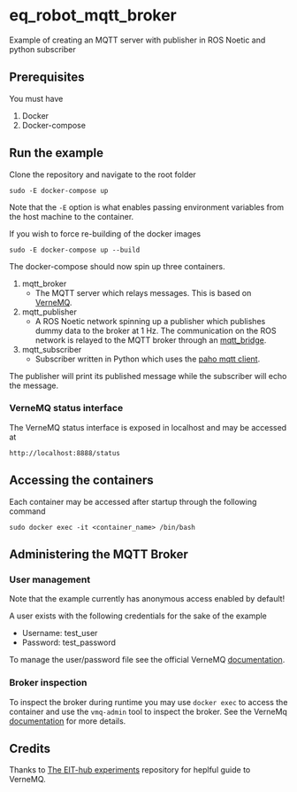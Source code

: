 # eq_robot_mqtt_broker
Example of creating an MQTT server with publisher in ROS Noetic and python subscriber

## Prerequisites
You must have 
1. Docker
1. Docker-compose

## Run the example
Clone the repository and navigate to the root folder
```shell
sudo -E docker-compose up
```
Note that the `-E` option is what enables passing environment variables from the host machine to the container.
   
If you wish to force re-building of the docker images
```shell
sudo -E docker-compose up --build
```
The docker-compose should now spin up three containers.
1. mqtt_broker
    - The MQTT server which relays messages. This is based on [VerneMQ](https://github.com/vernemq/vernemq).
1. mqtt_publisher
    - A ROS Noetic network spinning up a publisher which publishes dummy data to the broker at 1 Hz. The communication 
    on the ROS network is relayed to the MQTT broker through an [mqtt_bridge](https://github.com/groove-x/mqtt_bridge).
1. mqtt_subscriber
    - Subscriber written in Python which uses the [paho mqtt client](https://github.com/eclipse/paho.mqtt.python).
    
The publisher will print its published message while the subscriber will echo the message. 

### VerneMQ status interface
The VerneMQ status interface is exposed in localhost and may be accessed at 
```shell
http://localhost:8888/status
```

## Accessing the containers
Each container may be accessed after startup through the following command
```shell
sudo docker exec -it <container_name> /bin/bash
```

## Administering the MQTT Broker
### User management
Note that the example currently has anonymous access enabled by default!

A user exists with the following credentials for the sake of the example
- Username: test_user
- Password: test_password

To manage the user/password file see the official VerneMQ [documentation](https://docs.vernemq.com/configuration/file-auth).

### Broker inspection
To inspect the broker during runtime you may use `docker exec` to access the container and use the `vmq-admin` tool to
inspect the broker. See the VerneMq [documentation](https://docs.vernemq.com/administration/introduction) for more details.

## Credits
Thanks to [The EIT-hub experiments](https://github.com/equinor/eit-hub-experiments) repository for heplful guide to 
VerneMQ.
